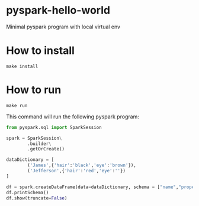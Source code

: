 # pyspark-hello-world
Minimal pyspark program with local virtual env

# How to install
```
make install
```

# How to run
```
make run
```

This command will run the following pyspark program: 
```python
from pyspark.sql import SparkSession

spark = SparkSession\
        .builder\
        .getOrCreate()

dataDictionary = [
        ('James',{'hair':'black','eye':'brown'}),
        ('Jefferson',{'hair':'red','eye':''})
]

df = spark.createDataFrame(data=dataDictionary, schema = ["name","properties"])
df.printSchema()
df.show(truncate=False)
```